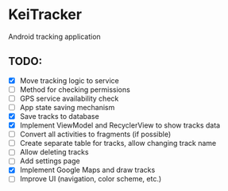 # KeiTracker
Android tracking application

## TODO:
- [x] Move tracking logic to service
- [ ] Method for checking permissions
- [ ] GPS service availability check
- [ ] App state saving mechanism
- [x] Save tracks to database
- [x] Implement ViewModel and RecyclerView to show tracks data
- [ ] Convert all activities to fragments (if possible)
- [ ] Create separate table for tracks, allow changing track name
- [ ] Allow deleting tracks
- [ ] Add settings page
- [x] Implement Google Maps and draw tracks
- [ ] Improve UI (navigation, color scheme, etc.)